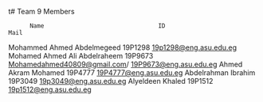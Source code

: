 t# Team 9 Members

          Name                                ID                           Mail
Mohammed Ahmed Abdelmegeed                  19P1298                19p1298@eng.asu.edu.eg
Mohamed Ahmed Ali Abdelraheem               19P9673                Mohamedahmed40809@gmail.com/ 19P9673@eng.asu.edu.eg
Ahmed Akram Mohamed                         19P4777                19P4777@eng.asu.edu.eg
Abdelrahman Ibrahim                         19P3049                19p3049@eng.asu.edu.eg
Alyeldeen Khaled                            19P1512                19p1512@eng.asu.edu.eg
